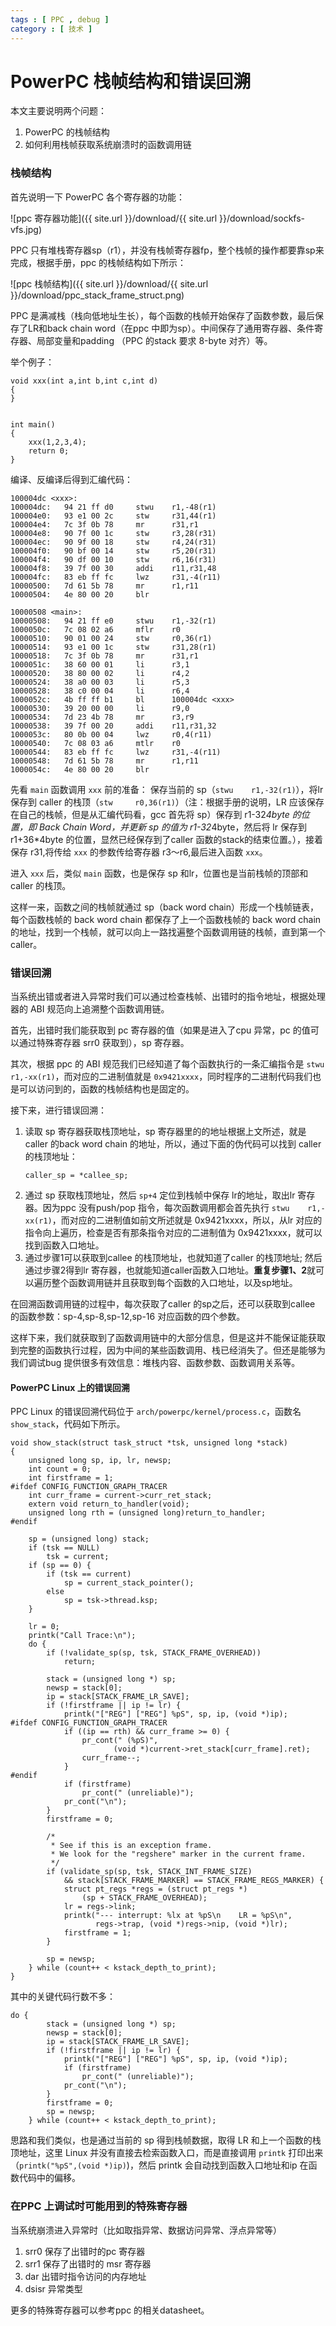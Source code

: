 ```yaml
---
tags : [ PPC , debug ]
category : [ 技术 ]
---
```


PowerPC 栈帧结构和错误回溯
==============================


本文主要说明两个问题：
1. PowerPC 的栈帧结构
2. 如何利用栈帧获取系统崩溃时的函数调用链


### 栈帧结构

首先说明一下 PowerPC 各个寄存器的功能：

![ppc 寄存器功能]({{ site.url }}/download/{{ site.url }}/download/sockfs-vfs.jpg)

PPC 只有堆栈寄存器sp（r1），并没有栈帧寄存器fp，整个栈帧的操作都要靠sp来完成，根据手册，ppc 的栈帧结构如下所示：

![ppc 栈帧结构]({{ site.url }}/download/{{ site.url }}/download/ppc_stack_frame_struct.png)

PPC 是满减栈（栈向低地址生长），每个函数的栈帧开始保存了函数参数，最后保存了LR和back chain word（在ppc 中即为sp）。中间保存了通用寄存器、条件寄存器、局部变量和padding （PPC 的stack 要求 8-byte 对齐）等。

举个例子：

```
void xxx(int a,int b,int c,int d)
{                                
}                                
                                 
                                 
int main()                       
{                                
    xxx(1,2,3,4);                
    return 0;                    
}                                
```

编译、反编译后得到汇编代码：

```
100004dc <xxx>:                                   
100004dc:   94 21 ff d0     stwu    r1,-48(r1)    
100004e0:   93 e1 00 2c     stw     r31,44(r1)    
100004e4:   7c 3f 0b 78     mr      r31,r1        
100004e8:   90 7f 00 1c     stw     r3,28(r31)    
100004ec:   90 9f 00 18     stw     r4,24(r31)    
100004f0:   90 bf 00 14     stw     r5,20(r31)    
100004f4:   90 df 00 10     stw     r6,16(r31)    
100004f8:   39 7f 00 30     addi    r11,r31,48    
100004fc:   83 eb ff fc     lwz     r31,-4(r11)   
10000500:   7d 61 5b 78     mr      r1,r11        
10000504:   4e 80 00 20     blr                   
                                                  
10000508 <main>:                                  
10000508:   94 21 ff e0     stwu    r1,-32(r1)    
1000050c:   7c 08 02 a6     mflr    r0            
10000510:   90 01 00 24     stw     r0,36(r1)     
10000514:   93 e1 00 1c     stw     r31,28(r1)    
10000518:   7c 3f 0b 78     mr      r31,r1        
1000051c:   38 60 00 01     li      r3,1          
10000520:   38 80 00 02     li      r4,2          
10000524:   38 a0 00 03     li      r5,3          
10000528:   38 c0 00 04     li      r6,4          
1000052c:   4b ff ff b1     bl      100004dc <xxx>
10000530:   39 20 00 00     li      r9,0          
10000534:   7d 23 4b 78     mr      r3,r9         
10000538:   39 7f 00 20     addi    r11,r31,32    
1000053c:   80 0b 00 04     lwz     r0,4(r11)     
10000540:   7c 08 03 a6     mtlr    r0            
10000544:   83 eb ff fc     lwz     r31,-4(r11)   
10000548:   7d 61 5b 78     mr      r1,r11        
1000054c:   4e 80 00 20     blr                   
```

先看 `main` 函数调用 `xxx` 前的准备： 保存当前的 sp（`stwu    r1,-32(r1)`），将lr 保存到 caller 的栈顶（`stw     r0,36(r1)`）（注：根据手册的说明，LR 应该保存在自己的栈帧，但是从汇编代码看，gcc 首先将 sp）保存到 r1-32*4byte 的位置，即 Back Chain Word，并更新 sp 的值为 r1-32*4byte，然后将 lr 保存到 r1+36*4byte 的位置，显然已经保存到了caller 函数的stack的结束位置。），接着保存 r31,将传给 `xxx` 的参数传给寄存器 r3～r6,最后进入函数 `xxx`。

进入 `xxx` 后，类似 `main` 函数，也是保存 sp 和lr，位置也是当前栈帧的顶部和caller 的栈顶。

这样一来，函数之间的栈帧就通过 sp（back word chain）形成一个栈帧链表，每个函数栈帧的 back word chain 都保存了上一个函数栈帧的 back word chain 的地址，找到一个栈帧，就可以向上一路找遍整个函数调用链的栈帧，直到第一个 caller。


### 错误回溯

当系统出错或者进入异常时我们可以通过检查栈帧、出错时的指令地址，根据处理器的 ABI 规范向上追溯整个函数调用链。

首先，出错时我们能获取到 pc 寄存器的值（如果是进入了cpu 异常，pc 的值可以通过特殊寄存器 srr0 获取到），sp 寄存器。

其次，根据 ppc 的 ABI 规范我们已经知道了每个函数执行的一条汇编指令是 `stwu    r1,-xx(r1)`，而对应的二进制值就是 `0x9421xxxx`，同时程序的二进制代码我们也是可以访问到的，函数的栈帧结构也是固定的。

接下来，进行错误回溯：
 
1. 读取 sp 寄存器获取栈顶地址，sp 寄存器里的的地址根据上文所述，就是caller 的back word chain 的地址，所以，通过下面的伪代码可以找到 caller 的栈顶地址：
    ```
    caller_sp = *callee_sp;
    ```
2. 通过 sp 获取栈顶地址，然后 `sp+4` 定位到栈帧中保存 lr的地址，取出lr 寄存器。因为ppc 没有push/pop 指令，每次函数调用都会首先执行 `stwu    r1,-xx(r1)`，而对应的二进制值如前文所述就是 0x9421xxxx，所以，从lr 对应的指令向上遍历，检查是否有那条指令对应的二进制值为 0x9421xxxx，就可以找到函数入口地址。
3. 通过步骤1可以获取到callee 的栈顶地址，也就知道了caller 的栈顶地址; 然后通过步骤2得到lr 寄存器，也就能知道caller函数入口地址。**重复步骤1、2**就可以遍历整个函数调用链并且获取到每个函数的入口地址，以及sp地址。

在回溯函数调用链的过程中，每次获取了caller 的sp之后，还可以获取到callee 的函数参数：sp-4,sp-8,sp-12,sp-16 对应函数的四个参数。

这样下来，我们就获取到了函数调用链中的大部分信息，但是这并不能保证能获取到完整的函数执行过程，因为中间的某些函数调用、栈已经消失了。但还是能够为我们调试bug 提供很多有效信息：堆栈内容、函数参数、函数调用关系等。

#### PowerPC Linux 上的错误回溯

PPC Linux 的错误回溯代码位于 `arch/powerpc/kernel/process.c`，函数名 `show_stack`，代码如下所示。

```
void show_stack(struct task_struct *tsk, unsigned long *stack)     
{                                                                  
    unsigned long sp, ip, lr, newsp;                               
    int count = 0;                                                 
    int firstframe = 1;                                            
#ifdef CONFIG_FUNCTION_GRAPH_TRACER                                
    int curr_frame = current->curr_ret_stack;                      
    extern void return_to_handler(void);                           
    unsigned long rth = (unsigned long)return_to_handler;          
#endif                                                             
                                                                   
    sp = (unsigned long) stack;                                    
    if (tsk == NULL)                                               
        tsk = current;                                             
    if (sp == 0) {                                                 
        if (tsk == current)                                        
            sp = current_stack_pointer();                          
        else                                                       
            sp = tsk->thread.ksp;                                  
    }                                                              
                                                                   
    lr = 0;                                                        
    printk("Call Trace:\n");                                       
    do {                                                           
        if (!validate_sp(sp, tsk, STACK_FRAME_OVERHEAD))           
            return;                                                
                                                                   
        stack = (unsigned long *) sp;                              
        newsp = stack[0];                                          
        ip = stack[STACK_FRAME_LR_SAVE];                           
        if (!firstframe || ip != lr) {                             
            printk("["REG"] ["REG"] %pS", sp, ip, (void *)ip);     
#ifdef CONFIG_FUNCTION_GRAPH_TRACER                                
            if ((ip == rth) && curr_frame >= 0) {                  
                pr_cont(" (%pS)",                                  
                       (void *)current->ret_stack[curr_frame].ret);
                curr_frame--;                                      
            }                                                      
#endif                                                             
            if (firstframe)                                        
                pr_cont(" (unreliable)");                          
            pr_cont("\n");                                         
        }                                                              
        firstframe = 0;                                                
                                                                       
        /*                                                             
         * See if this is an exception frame.                          
         * We look for the "regshere" marker in the current frame.     
         */                                                            
        if (validate_sp(sp, tsk, STACK_INT_FRAME_SIZE)                 
            && stack[STACK_FRAME_MARKER] == STACK_FRAME_REGS_MARKER) { 
            struct pt_regs *regs = (struct pt_regs *)                  
                (sp + STACK_FRAME_OVERHEAD);                           
            lr = regs->link;                                           
            printk("--- interrupt: %lx at %pS\n    LR = %pS\n",        
                   regs->trap, (void *)regs->nip, (void *)lr);         
            firstframe = 1;                                            
        }                                                              
                                                                       
        sp = newsp;                                                    
    } while (count++ < kstack_depth_to_print);                         
}                                                                      
```

其中的关键代码行数不多：

```
do {                                                               
        stack = (unsigned long *) sp;                              
        newsp = stack[0];                                          
        ip = stack[STACK_FRAME_LR_SAVE];                           
        if (!firstframe || ip != lr) {                             
            printk("["REG"] ["REG"] %pS", sp, ip, (void *)ip);                                                      
            if (firstframe)                                        
                pr_cont(" (unreliable)");                          
            pr_cont("\n");                                         
        }                                                              
        firstframe = 0;                                                        
        sp = newsp;                                                    
    } while (count++ < kstack_depth_to_print);  
```

思路和我们类似，也是通过当前的 sp 得到栈帧数据，取得 LR 和上一个函数的栈顶地址，这里 Linux 并没有直接去检索函数入口，而是直接调用 `printk` 打印出来（`printk("%pS",(void *)ip)`)，然后 printk 会自动找到函数入口地址和ip 在函数代码中的偏移。

### 在PPC 上调试时可能用到的特殊寄存器

当系统崩溃进入异常时（比如取指异常、数据访问异常、浮点异常等）
1. srr0 保存了出错时的pc 寄存器
1. srr1 保存了出错时的 msr 寄存器
1. dar  出错时指令访问的内存地址
1. dsisr 异常类型

更多的特殊寄存器可以参考ppc 的相关datasheet。



